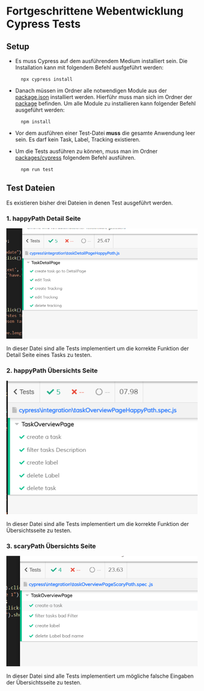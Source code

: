 # **Fortgeschrittene Webentwicklung Cypress Tests**

## Setup

- Es muss Cypress auf dem ausführendem Medium installiert sein. Die Installation kann mit folgendem Befehl ausfgeführt werden:

		npx cypress install
- Danach müssen im Ordner alle notwendigen Module aus der  [package.json](packages/cypress/package.json) installiert werden. Hierführ muss man sich im Ordner der [package](packages/cypress) befinden. Um alle Module zu installieren kann folgender Befehl ausgeführt werden:

		npm install
		
- Vor dem ausführen einer Test-Datei **muss**  die gesamte Anwendung leer sein. Es darf kein Task, Label, Tracking existieren.
  
- Um die Tests ausführen zu können, muss man im Ordner [packages/cypress](packages/cypress) folgendem Befehl ausführen.

		npm run test

## Test Dateien

Es existieren bisher drei Dateien in denen Test ausgeführt werden.

### 1.  happyPath Detail Seite

<img  src="/packages/cypress/README_pictures/happyPath_DetailPage.png"  alt="Alt-Text"  title="Übersichts Seite"  />

In dieser Datei sind alle Tests implementiert um die korrekte Funktion der Detail Seite eines Tasks zu testen.
  
### 2.  happyPath Übersichts Seite

<img  src="/packages/cypress/README_pictures/happy_path.png"  alt="Alt-Text"  title="Übersichts Seite"  />

In dieser Datei sind alle Tests implementiert um die korrekte Funktion der Übersichtsseite zu testen.

### 3.  scaryPath Übersichts Seite

<img  src="/packages/cypress/README_pictures/scaryPath.png"  alt="Alt-Text"  title="Übersichts Seite"  />

In dieser Datei sind alle Tests implementiert um mögliche falsche Eingaben der Übersichtsseite zu testen.